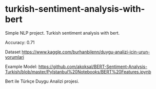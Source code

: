 # turkish-sentiment-analysis-with-bert
Simple NLP project. Turkish sentiment analysis with bert.

Accuracy: 0.71

Dataset https://www.kaggle.com/burhanbilenn/duygu-analizi-icin-urun-yorumlari

Example Model: https://github.com/akoksal/BERT-Sentiment-Analysis-Turkish/blob/master/PyIstanbul%20Notebooks/BERT%20Features.ipynb

Bert ile Türkçe Duygu Analizi projesi.



